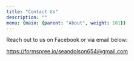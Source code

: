 ```yaml
---
title: "Contact Us"
description: ""
menu: {main: {parent: "About", weight: 101}}
---
```


Reach out to us on Facebook or via email below:

https://formspree.io/seandolson654@gmail.com
